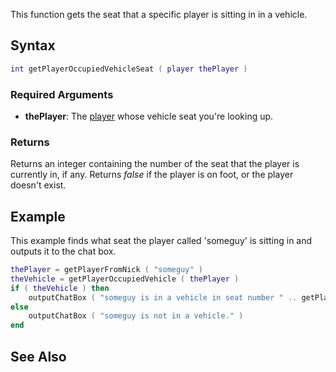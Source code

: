 This function gets the seat that a specific player is sitting in in a vehicle.

Syntax
------

``` lua
int getPlayerOccupiedVehicleSeat ( player thePlayer )
```

### Required Arguments

-   **thePlayer**: The [player](/docs/player.md "wikilink") whose vehicle seat you're looking up.

### Returns

Returns an integer containing the number of the seat that the player is currently in, if any. Returns *false* if the player is on foot, or the player doesn't exist.

Example
-------

This example finds what seat the player called 'someguy' is sitting in and outputs it to the chat box.

``` lua
thePlayer = getPlayerFromNick ( "someguy" )
theVehicle = getPlayerOccupiedVehicle ( thePlayer )
if ( theVehicle ) then
    outputChatBox ( "someguy is in a vehicle in seat number " .. getPlayerOccupiedVehicleSeat ( thePlayer ) .. "." )
else
    outputChatBox ( "someguy is not in a vehicle." )
end
```

See Also
--------
